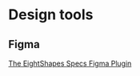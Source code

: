 # Design tools

## Figma

[The EightShapes Specs Figma Plugin](https://medium.com/eightshapes-llc/the-eightshapes-specs-figma-plugin-2892f21adc96)

